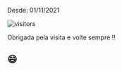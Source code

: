  
 Desde: 01/11/2021 
 
 ![visitors](https://visitor-badge.glitch.me/badge?page_id=camila-github&left_color=green&right_color=gray)  
 
 Obrigada pela visita e volte sempre !! 
 ## 😄 
